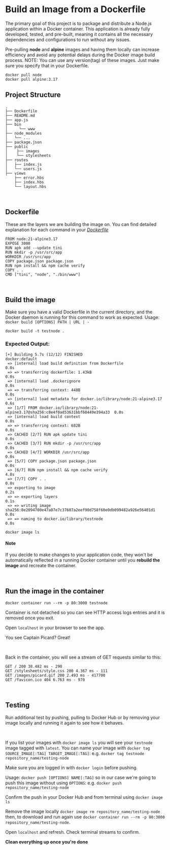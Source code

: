 # Build an Image from a Dockerfile

The primary goal of this project is to package and distribute a Node.js application within a Docker container. This application is already fully developed, tested, and pre-built, meaning it contains all the necessary dependencies and configurations to run without any issues.

Pre-pulling **node** and **alpine** images and having them locally can increase efficiency and avoid any potential delays during the Docker image build process. NOTE: You can use any version(tag) of these images. Just make sure you specify that in your Dockerfile.

```
docker pull node
docker pull alpine:3.17
```
## Project Structure

```
.
├── Dockerfile
├── README.md
├── app.js
├── bin
│     └── www    
├── node_modules
│   └── ...
├── package.json
├── public
│    ├── images
│    └── stylesheets
├── routes
│   ├── index.js
│   └── users.js
├── views
    ├── error.hbs
    ├── index.hbs
    └── layout.hbs
```
<br>

## Dockerfile

These are the layers we are building the image on. You can find detailed explanation for each command in your [_Dockerfile_](Dockerfile)

```
FROM node:21-alpine3.17
EXPOSE 3000
RUN apk add --update tini
RUN mkdir -p /usr/src/app
WORKDIR /usr/src/app
COPY package.json package.json
RUN npm install && npm cache verify
COPY . .
CMD ["tini", "node", "./bin/www"]
```
<br>

## Build the image

Make sure you have a valid Dockerfile in the current directory, and the Docker daemon is running for this command to work as expected. Usage: `docker build [OPTIONS] PATH | URL | -`
```
docker build -t testnode .
```

### Expected Output:
```
[+] Building 5.7s (12/12) FINISHED                                             docker:default
 => [internal] load build definition from Dockerfile                                     0.0s
 => => transferring dockerfile: 1.43kB                                                   0.0s
 => [internal] load .dockerignore                                                        0.0s
 => => transferring context: 448B                                                        0.0s
 => [internal] load metadata for docker.io/library/node:21-alpine3.17                    0.6s
 => [1/7] FROM docker.io/library/node:21-alpine3.17@sha256:c8e4f0ad53631bbf60449e394a33  0.0s
 => [internal] load build context                                                        0.0s
 => => transferring context: 682B                                                        0.0s
 => CACHED [2/7] RUN apk update tini                                                     0.0s
 => CACHED [3/7] RUN mkdir -p /usr/src/app                                               0.0s
 => CACHED [4/7] WORKDIR /usr/src/app                                                    0.0s
 => [5/7] COPY package.json package.json                                                 0.0s
 => [6/7] RUN npm install && npm cache verify                                            4.8s
 => [7/7] COPY . .                                                                       0.0s
 => exporting to image                                                                   0.2s
 => => exporting layers                                                                  0.1s
 => => writing image sha256:8e2094700e47a07e7c37607a2eef90d758f60e0db099482a926e56401d1  0.0s
 => => naming to docker.io/library/testnode                                              0.0s
```
```
docker image ls
```

#### Note
If you decide to make changes to your application code, they won't be automatically reflected in a running Docker container until you **rebuild the image** and recreate the container.

<br>

## Run the image in the container
```
docker container run --rm -p 80:3000 testnode
```

Container is not detached so you can see HTTP access logs entries and it is removed once you exit.

Open `localhost` in your browser to see the app.

You see Captain Picard? Great!

<br>

Back in the container, you will see a stream of GET requests similar to this:
```
GET / 200 38.482 ms - 290
GET /stylesheets/style.css 200 4.367 ms - 111
GET /images/picard.gif 200 2.493 ms - 417700
GET /favicon.ico 404 6.763 ms - 970
```
<br>

## Testing

Run additional test by pushing, pulling to Docker Hub or by removing your image locally and running it again to see how it behaves.

<br>

If you list your images with `docker image ls` you will see your `testnode` image tagged with `latest`. You can name your image with `docker tag SOURCE_IMAGE[:TAG] TARGET_IMAGE[:TAG]`:
    e.g. `docker tag testnode repository_name/testing-node`

Make sure you are logged in with `docker login` before pushing.

Usage: `docker push [OPTIONS] NAME[:TAG]` so in our case we're going to push this image without using `OPTIONS`:
    e.g. `docker push repository_name/testing-node`

Confirm the push in your Docker Hub and from terminal using `docker image ls`

Remove the image locally `docker image rm repository_name/testing-node` then, to download and run again use `docker container run --rm -p 80:3000 repository_name/testing-node`.

Open `localhost` and refresh. Check terminal streams to confirm.

**Clean everything up once you're done**

